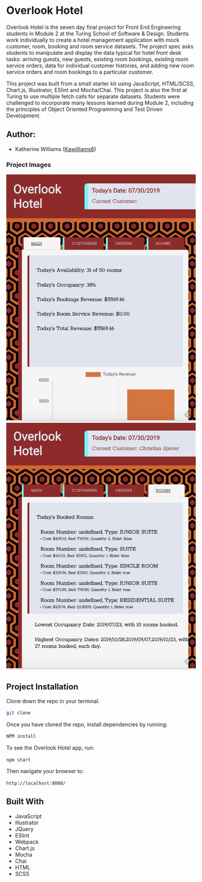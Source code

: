 # Overlook Hotel

Overlook Hotel is the seven day final project for Front End Engineering students in Module 2 at the Turing School of Software & Design. Students work individually to create a hotel management application with mock customer, room, booking and room service datasets. The project spec asks students to manipulate and display the data typical for hotel front desk tasks: arriving guests, new guests, existing room bookings, existing room service orders, data for individual customer histories, and adding new room service orders and room bookings to a particular customer.

This project was built from a small starter kit using JavaScript, HTML/SCSS, Chart.js, Illustrator, ESlint and Mocha/Chai. This project is also the first at Turing to use multiple fetch calls for separate datasets. Students were challenged to incorporate many lessons learned during Module 2, including the principles of Object Oriented Programming and Test Driven Development.

## Author:
* Katherine Williams ([Kawilliams8](https://github.com/kawilliams8))

### Project Images
![Mobile View](https://github.com/kawilliams8/OverlookHotel/blob/master/Screen%20Shot%202019-07-30%20at%2010.59.06%20PM.png)
![Mobile View](https://github.com/kawilliams8/OverlookHotel/blob/master/Screen%20Shot%202019-07-30%20at%2011.00.16%20PM.png)

## Project Installation
Clone down the repo in your terminal.

```bash
git clone
```

Once you have cloned the repo, install dependencies by running:

```bash
NPM install
```

To see the Overlook Hotel app, run:

`npm start` 

Then navigate your browser to: 

`http://localhost:8080/`

## Built With
- JavaScript
- Illustrator
- JQuery
- ESlint
- Webpack
- Chart.js
- Mocha
- Chai
- HTML
- SCSS
